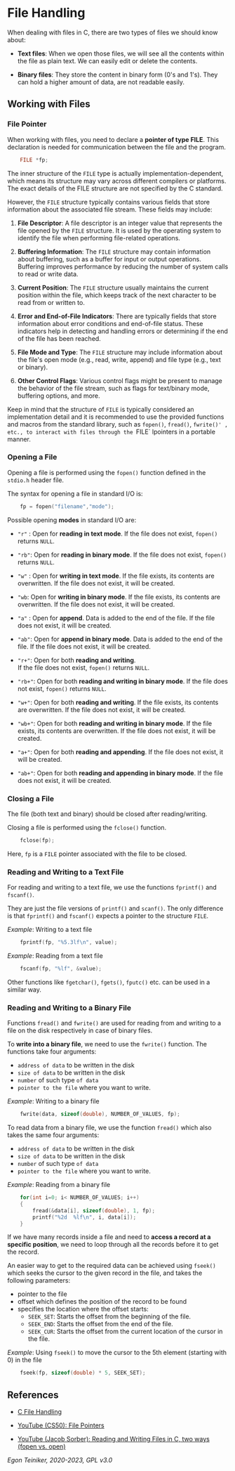 # File Handling

When dealing with files in C, there are two types of files we should know about:

* **Text files**: 
    When we open those files, we will see all the contents within the file as plain text. We can easily edit or delete the contents.

* **Binary files**:
    They store the content in binary form (0's and 1's).
    They can hold a higher amount of data, are not readable easily.


## Working with Files

### File Pointer
When working with files, you need to declare a **pointer of type FILE**. 
This declaration is needed for communication between the file and the program.
```C
    FILE *fp;
```

The inner structure of the `FILE` type is actually implementation-dependent, 
which means its structure may vary across different compilers or platforms. 
The exact details of the FILE structure are not specified by the C standard.

However, the `FILE` structure typically contains various fields that store 
information about the associated file stream. These fields may include:

1. **File Descriptor**: A file descriptor is an integer value that represents 
the file opened by the `FILE` structure. It is used by the operating system to 
identify the file when performing file-related operations.

2. **Buffering Information**: The `FILE` structure may contain information about 
buffering, such as a buffer for input or output operations. Buffering improves 
performance by reducing the number of system calls to read or write data.

3. **Current Position**: The `FILE` structure usually maintains the current 
position within the file, which keeps track of the next character to be read 
from or written to.

4. **Error and End-of-File Indicators**: There are typically fields that store 
information about error conditions and end-of-file status. These indicators help 
in detecting and handling errors or determining if the end of the file has been reached.

5. **File Mode and Type**: The `FILE` structure may include information about 
the file's open mode (e.g., read, write, append) and file type (e.g., text or binary).

6. **Other Control Flags**: Various control flags might be present to manage 
the behavior of the file stream, such as flags for text/binary mode, buffering 
options, and more.

Keep in mind that the structure of `FILE` is typically considered an implementation detail and
it is recommended to use the provided functions and macros from the standard library, such 
as `fopen()`, `fread()`, `fwrite()' , etc., to interact with files through the `FILE` lpointers 
in a portable manner.


### Opening a File 

Opening a file is performed using the `fopen()` function defined in the `stdio.h` header file.

The syntax for opening a file in standard I/O is:
```C
    fp = fopen("filename","mode");
```

Possible opening **modes** in standard I/O are:

* `"r"` : Open for **reading in text mode**.
    If the file does not exist, `fopen()` returns `NULL`.

* `"rb"`: Open for **reading in binary mode**.
    If the file does not exist, `fopen()` returns `NULL`.

* `"w"` : Open for **writing in text mode**. 
    If the file exists, its contents are overwritten. If the file does not exist, it will be created.

* `"wb`: Open for **writing in binary mode**.
    If the file exists, its contents are overwritten. If the file does not exist, it will be created.

* `"a"` : Open for **append**. Data is added to the end of the file.
    If the file does not exist, it will be created.

* `"ab"`: Open for **append in binary mode**. Data is added to the end of the file.
    If the file does not exist, it will be created.

* `"r+"`: Open for both **reading and writing**.    
    If the file does not exist, `fopen()` returns `NULL`.

* `"rb+"`: Open for both **reading and writing in binary mode**.
    If the file does not exist, `fopen()` returns `NULL`.

* `"w+"`: Open for both **reading and writing**.
    If the file exists, its contents are overwritten. If the file does not exist, it will be created.

* `"wb+"`: Open for both **reading and writing in binary mode**.
    If the file exists, its contents are overwritten. If the file does not exist, it will be created.

* `"a+"`: Open for both **reading and appending**.
    If the file does not exist, it will be created.

* `"ab+"`: Open for both **reading and appending in binary mode**.
    If the file does not exist, it will be created.


### Closing a File
The file (both text and binary) should be closed after reading/writing.

Closing a file is performed using the `fclose()` function.
```C
    fclose(fp);
```
Here, `fp` is a `FILE` pointer associated with the file to be closed.


### Reading and Writing to a Text File

For reading and writing to a text file, we use the functions `fprintf()` and `fscanf()`.

They are just the file versions of `printf()` and `scanf()`. 
The only difference is that `fprintf()` and `fscanf()` expects a pointer to the structure `FILE`.

_Example_: Writing to a text file
```C
    fprintf(fp, "%5.3lf\n", value);
```

_Example_: Reading from a text file
```C
    fscanf(fp, "%lf", &value);
```

Other functions like `fgetchar()`, `fgets()`, `fputc()` etc. can be used in a similar way.


### Reading and Writing to a Binary File

Functions `fread()` and `fwrite()` are used for reading from and writing to a file on the disk respectively in case of binary files.

To **write into a binary file**, we need to use the `fwrite()` function. 
The functions take four arguments:
* `address of data` to be written in the disk
* `size of data` to be written in the disk
* `number` of such type `of data`
* `pointer to the file` where you want to write.


_Example_: Writing to a binary file
```C
    fwrite(data, sizeof(double), NUMBER_OF_VALUES, fp);
```

To read data from a binary file, we use the function `fread()` 
which also takes the same four arguments:
* `address of data` to be written in the disk
* `size of data` to be written in the disk
* `number` of such type `of data`
* `pointer to the file` where you want to write.

_Example_: Reading from a binary file
```C
    for(int i=0; i< NUMBER_OF_VALUES; i++)
    {
        fread(&data[i], sizeof(double), 1, fp);
        printf("%2d  %lf\n", i, data[i]);
    }
```

If we have many records inside a file and need to **access a record at 
a specific position**, we need to loop through all the records before 
it to get the record.

An easier way to get to the required data can be achieved using `fseek()`
which seeks the cursor to the given record in the file, and takes the following 
parameters:
* pointer to the file 
* offset which defines the position of the record to be found
* specifies the location where the offset starts:
    * `SEEK_SET`: Starts the offset from the beginning of the file.
    * `SEEK_END`: Starts the offset from the end of the file.
    * `SEEK_CUR`: Starts the offset from the current location of the cursor in the file.


_Example_: Using `fseek()` to move the cursor to the 5th element (starting with 0) in the file
```C
    fseek(fp, sizeof(double) * 5, SEEK_SET);
```


## References

* [C File Handling](https://www.programiz.com/c-programming/c-file-input-output)

* [YouTube (CS50): File Pointers](https://youtu.be/bOF-SpEAYgk)

* [YouTube (Jacob Sorber): Reading and Writing Files in C, two ways (fopen vs. open)](https://youtu.be/BQJBe4IbsvQ)

*Egon Teiniker, 2020-2023, GPL v3.0* 